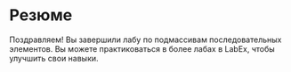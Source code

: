 # Резюме

Поздравляем! Вы завершили лабу по подмассивам последовательных элементов. Вы можете практиковаться в более лабах в LabEx, чтобы улучшить свои навыки.
